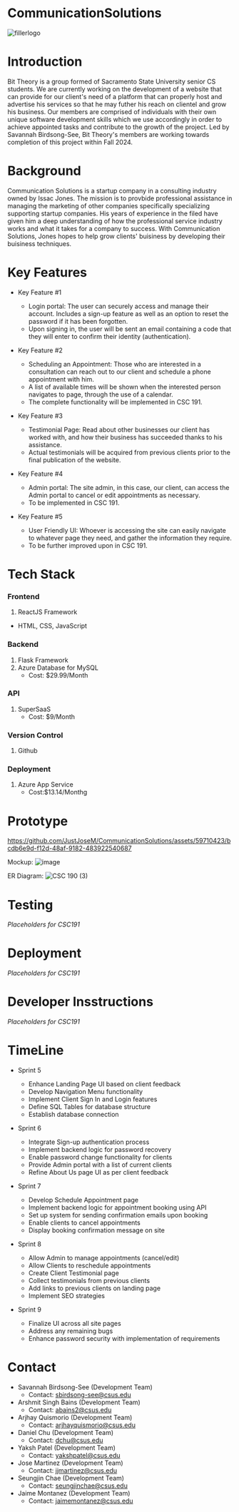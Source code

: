 
# CommunicationSolutions

![fillerlogo](https://github.com/JustJoseM/CommunicationSolutions/assets/115119329/bd259dbd-4098-41f5-9c5f-1d04de4dab84)

# Introduction 
Bit Theory is a group formed of Sacramento State University senior CS students. We are currently working on the development of a website that can provide for our client's need of a platform that can properly host and advertise his services so that he may futher his reach on clientel and grow his business. Our members are comprised of individuals with their own unique software development skills which we use accordingly in order to achieve appointed tasks and contribute to the growth of the project. Led by Savannah Birdsong-See, Bit Theory's members are working towards completion of this project within Fall 2024.

# Background
Communication Solutions is a startup company in a consulting industry owned by Issac Jones. The mission is to provbide professional assistance in managing the marketing of other companies specifically specializing supporting startup companies. His years of experience in the filed have given him a deep understanding of how the professional service industry works and what it takes for a company to success. With Communication Solutions, Jones hopes to help grow clients' buisiness by developing their buisiness techniques.

# Key Features
+ Key Feature #1
   - Login portal: The user can securely access and manage their account. Includes a sign-up feature as well as an option to reset the password if it has been forgotten.
   - Upon signing in, the user will be sent an email containing a code that they will enter to confirm their identity (authentication).
 
+ Key Feature #2
   - Scheduling an Appointment: Those who are interested in a consultation can reach out to our client and schedule a phone appointment with him.
   - A list of available times will be shown when the interested person navigates to page, through the use of a calendar.
   - The complete functionality will be implemented in CSC 191.
 
+ Key Feature #3
   - Testimonial Page: Read about other businesses our client has worked with, and how their business has succeeded thanks to his assistance.
   - Actual testimonials will be acquired from previous clients prior to the final publication of the website.
 
+ Key Feature #4
   - Admin portal: The site admin, in this case, our client, can access the Admin portal to cancel or edit appointments as necessary.
   - To be implemented in CSC 191.
 
+ Key Feature #5
   - User Friendly UI: Whoever is accessing the site can easily navigate to whatever page they need, and gather the information they require.
   - To be further improved upon in CSC 191.

# Tech Stack
### Frontend
1. ReactJS Framework 
  - HTML, CSS, JavaScript

### Backend
1. Flask Framework
2. Azure Database for MySQL
   - Cost: $29.99/Month

### API
1. SuperSaaS
   - Cost: $9/Month

### Version Control
1. Github 

### Deployment
1. Azure App Service
   - Cost:$13.14/Monthg

# Prototype 
https://github.com/JustJoseM/CommunicationSolutions/assets/59710423/bcdb6e9d-f12d-48af-9182-483922540687

Mockup:
![image](https://github.com/JustJoseM/CommunicationSolutions/assets/93031586/ea2c6e3d-92a9-4d82-ba0d-6d5e9b5e1cb7)

ER Diagram:
![CSC 190 (3)](https://github.com/JustJoseM/CommunicationSolutions/assets/93031586/239667fc-b1fa-48bc-a886-930d07e6391e)


# Testing
_Placeholders for CSC191_

# Deployment
_Placeholders for CSC191_

# Developer Insstructions
_Placeholders for CSC191_

# TimeLine
+ Sprint 5
   - Enhance Landing Page UI based on client feedback
   - Develop Navigation Menu functionality
   - Implement Client Sign In and Login features
   - Define SQL Tables for database structure
   - Establish database connection

+ Sprint 6
   - Integrate Sign-up authentication process
   - Implement backend logic for password recovery
   - Enable password change functionality for clients
   - Provide Admin portal with a list of current clients
   - Refine About Us page UI as per client feedback

+ Sprint 7
   - Develop Schedule Appointment page
   - Implement backend logic for appointment booking using API
   - Set up system for sending confirmation emails upon booking
   - Enable clients to cancel appointments
   - Display booking confirmation message on site
 
+ Sprint 8
   - Allow Admin to manage appointments (cancel/edit)
   - Allow Clients to reschedule appointments
   - Create Client Testimonial page
   - Collect testimonials from previous clients
   - Add links to previous clients on landing page
   - Implement SEO strategies
 
+ Sprint 9
   - Finalize UI across all site pages
   - Address any remaining bugs
   - Enhance password security with implementation of requirements 

# Contact
+ Savannah Birdsong-See (Development Team)
   - Contact: sbirdsong-see@csus.edu
+ Arshmit Singh Bains (Development Team)
   - Contact: abains2@csus.edu
+ Arjhay Quismorio (Development Team)
   - Contact: arjhayquismorio@csus.edu
+ Daniel Chu (Development Team)
   - Contact: dchu@csus.edu
+ Yaksh Patel (Development Team)
   - Contact: yakshpatel@csus.edu
+ Jose Martinez (Development Team)
   - Contact: jjmartinez@csus.edu
+ Seungjin Chae (Development Team)
   - Contact: seungjinchae@csus.edu
+ Jaime Montanez (Development Team)
   - Contact: jaimemontanez@csus.edu
